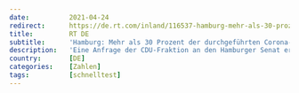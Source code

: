 ```yaml
---
date:          2021-04-24
redirect:      https://de.rt.com/inland/116537-hamburg-mehr-als-30-prozent-der-corona-tests-sind-falsch-positiv/
title:         RT DE
subtitle:      'Hamburg: Mehr als 30 Prozent der durchgeführten Corona-Tests sind falsch positiv'
description:   'Eine Anfrage der CDU-Fraktion an den Hamburger Senat ergab, dass die Einwohner der Hansestadt häufig zu Unrecht in Angst versetzt werden, denn mehr als 30 Prozent der in der Stadt durchgeführten Corona-Tests erwiesen sich als falsch positiv.'
country:       [DE]
categories:    [Zahlen]
tags:          [schnelltest]
---
```

